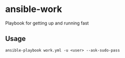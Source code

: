 # ansible-work
Playbook for getting up and running fast

## Usage

```
ansible-playbook work.yml -u <user> --ask-sudo-pass
```
